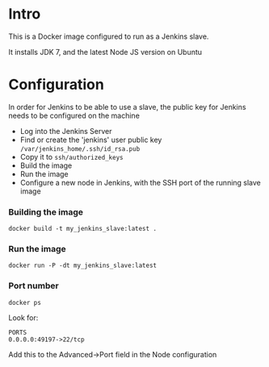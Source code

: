 Intro
=====

This is a Docker image configured to run as a Jenkins slave.

It installs JDK 7, and the latest Node JS version on Ubuntu


Configuration
=============

In order for Jenkins to be able to use a slave, the public key for Jenkins needs to be configured on the machine

* Log into the Jenkins Server
* Find or create the 'jenkins' user public key `/var/jenkins_home/.ssh/id_rsa.pub`
* Copy it to `ssh/authorized_keys`
* Build the image
* Run the image
* Configure a new node in Jenkins, with the SSH port of the running slave image

### Building the image

    docker build -t my_jenkins_slave:latest .

### Run the image

    docker run -P -dt my_jenkins_slave:latest

### Port number

    docker ps
    
Look for:

    PORTS
    0.0.0.0:49197->22/tcp
    
Add this to the Advanced->Port field in the Node configuration



